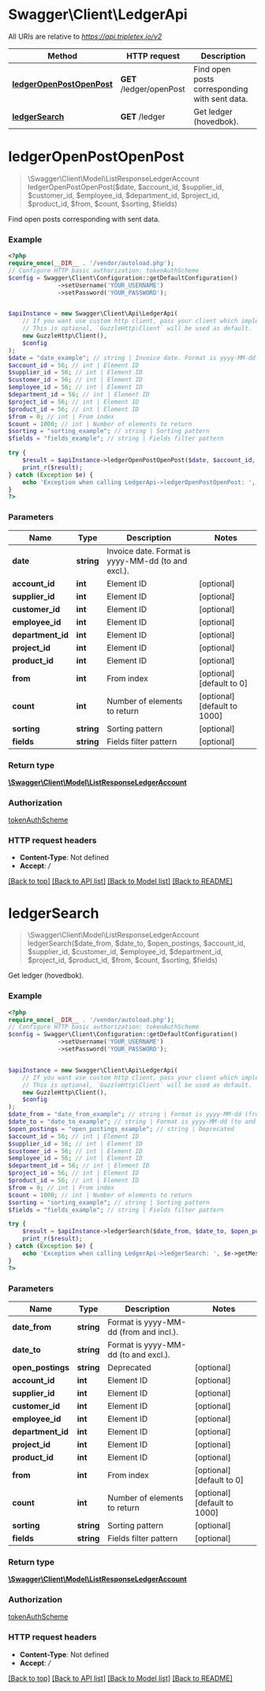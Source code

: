 # Swagger\Client\LedgerApi

All URIs are relative to *https://api.tripletex.io/v2*

Method | HTTP request | Description
------------- | ------------- | -------------
[**ledgerOpenPostOpenPost**](LedgerApi.md#ledgeropenpostopenpost) | **GET** /ledger/openPost | Find open posts corresponding with sent data.
[**ledgerSearch**](LedgerApi.md#ledgersearch) | **GET** /ledger | Get ledger (hovedbok).

# **ledgerOpenPostOpenPost**
> \Swagger\Client\Model\ListResponseLedgerAccount ledgerOpenPostOpenPost($date, $account_id, $supplier_id, $customer_id, $employee_id, $department_id, $project_id, $product_id, $from, $count, $sorting, $fields)

Find open posts corresponding with sent data.

### Example
```php
<?php
require_once(__DIR__ . '/vendor/autoload.php');
// Configure HTTP basic authorization: tokenAuthScheme
$config = Swagger\Client\Configuration::getDefaultConfiguration()
              ->setUsername('YOUR_USERNAME')
              ->setPassword('YOUR_PASSWORD');


$apiInstance = new Swagger\Client\Api\LedgerApi(
    // If you want use custom http client, pass your client which implements `GuzzleHttp\ClientInterface`.
    // This is optional, `GuzzleHttp\Client` will be used as default.
    new GuzzleHttp\Client(),
    $config
);
$date = "date_example"; // string | Invoice date. Format is yyyy-MM-dd (to and excl.).
$account_id = 56; // int | Element ID
$supplier_id = 56; // int | Element ID
$customer_id = 56; // int | Element ID
$employee_id = 56; // int | Element ID
$department_id = 56; // int | Element ID
$project_id = 56; // int | Element ID
$product_id = 56; // int | Element ID
$from = 0; // int | From index
$count = 1000; // int | Number of elements to return
$sorting = "sorting_example"; // string | Sorting pattern
$fields = "fields_example"; // string | Fields filter pattern

try {
    $result = $apiInstance->ledgerOpenPostOpenPost($date, $account_id, $supplier_id, $customer_id, $employee_id, $department_id, $project_id, $product_id, $from, $count, $sorting, $fields);
    print_r($result);
} catch (Exception $e) {
    echo 'Exception when calling LedgerApi->ledgerOpenPostOpenPost: ', $e->getMessage(), PHP_EOL;
}
?>
```

### Parameters

Name | Type | Description  | Notes
------------- | ------------- | ------------- | -------------
 **date** | **string**| Invoice date. Format is yyyy-MM-dd (to and excl.). |
 **account_id** | **int**| Element ID | [optional]
 **supplier_id** | **int**| Element ID | [optional]
 **customer_id** | **int**| Element ID | [optional]
 **employee_id** | **int**| Element ID | [optional]
 **department_id** | **int**| Element ID | [optional]
 **project_id** | **int**| Element ID | [optional]
 **product_id** | **int**| Element ID | [optional]
 **from** | **int**| From index | [optional] [default to 0]
 **count** | **int**| Number of elements to return | [optional] [default to 1000]
 **sorting** | **string**| Sorting pattern | [optional]
 **fields** | **string**| Fields filter pattern | [optional]

### Return type

[**\Swagger\Client\Model\ListResponseLedgerAccount**](../Model/ListResponseLedgerAccount.md)

### Authorization

[tokenAuthScheme](../../README.md#tokenAuthScheme)

### HTTP request headers

 - **Content-Type**: Not defined
 - **Accept**: */*

[[Back to top]](#) [[Back to API list]](../../README.md#documentation-for-api-endpoints) [[Back to Model list]](../../README.md#documentation-for-models) [[Back to README]](../../README.md)

# **ledgerSearch**
> \Swagger\Client\Model\ListResponseLedgerAccount ledgerSearch($date_from, $date_to, $open_postings, $account_id, $supplier_id, $customer_id, $employee_id, $department_id, $project_id, $product_id, $from, $count, $sorting, $fields)

Get ledger (hovedbok).

### Example
```php
<?php
require_once(__DIR__ . '/vendor/autoload.php');
// Configure HTTP basic authorization: tokenAuthScheme
$config = Swagger\Client\Configuration::getDefaultConfiguration()
              ->setUsername('YOUR_USERNAME')
              ->setPassword('YOUR_PASSWORD');


$apiInstance = new Swagger\Client\Api\LedgerApi(
    // If you want use custom http client, pass your client which implements `GuzzleHttp\ClientInterface`.
    // This is optional, `GuzzleHttp\Client` will be used as default.
    new GuzzleHttp\Client(),
    $config
);
$date_from = "date_from_example"; // string | Format is yyyy-MM-dd (from and incl.).
$date_to = "date_to_example"; // string | Format is yyyy-MM-dd (to and excl.).
$open_postings = "open_postings_example"; // string | Deprecated
$account_id = 56; // int | Element ID
$supplier_id = 56; // int | Element ID
$customer_id = 56; // int | Element ID
$employee_id = 56; // int | Element ID
$department_id = 56; // int | Element ID
$project_id = 56; // int | Element ID
$product_id = 56; // int | Element ID
$from = 0; // int | From index
$count = 1000; // int | Number of elements to return
$sorting = "sorting_example"; // string | Sorting pattern
$fields = "fields_example"; // string | Fields filter pattern

try {
    $result = $apiInstance->ledgerSearch($date_from, $date_to, $open_postings, $account_id, $supplier_id, $customer_id, $employee_id, $department_id, $project_id, $product_id, $from, $count, $sorting, $fields);
    print_r($result);
} catch (Exception $e) {
    echo 'Exception when calling LedgerApi->ledgerSearch: ', $e->getMessage(), PHP_EOL;
}
?>
```

### Parameters

Name | Type | Description  | Notes
------------- | ------------- | ------------- | -------------
 **date_from** | **string**| Format is yyyy-MM-dd (from and incl.). |
 **date_to** | **string**| Format is yyyy-MM-dd (to and excl.). |
 **open_postings** | **string**| Deprecated | [optional]
 **account_id** | **int**| Element ID | [optional]
 **supplier_id** | **int**| Element ID | [optional]
 **customer_id** | **int**| Element ID | [optional]
 **employee_id** | **int**| Element ID | [optional]
 **department_id** | **int**| Element ID | [optional]
 **project_id** | **int**| Element ID | [optional]
 **product_id** | **int**| Element ID | [optional]
 **from** | **int**| From index | [optional] [default to 0]
 **count** | **int**| Number of elements to return | [optional] [default to 1000]
 **sorting** | **string**| Sorting pattern | [optional]
 **fields** | **string**| Fields filter pattern | [optional]

### Return type

[**\Swagger\Client\Model\ListResponseLedgerAccount**](../Model/ListResponseLedgerAccount.md)

### Authorization

[tokenAuthScheme](../../README.md#tokenAuthScheme)

### HTTP request headers

 - **Content-Type**: Not defined
 - **Accept**: */*

[[Back to top]](#) [[Back to API list]](../../README.md#documentation-for-api-endpoints) [[Back to Model list]](../../README.md#documentation-for-models) [[Back to README]](../../README.md)

